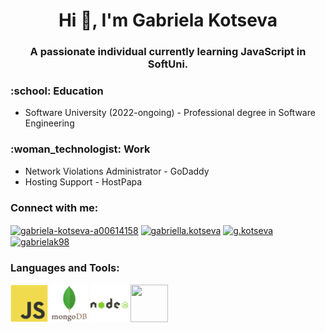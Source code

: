 <h1 align="center">Hi 👋, I'm Gabriela Kotseva</h1>
<h3 align="center">A passionate individual currently learning JavaScript in SoftUni.</h3>

<h3>:school: Education</h3>
<ul>
  <li>Software University (2022-ongoing) - Professional degree in Software Engineering</li>
</ul>

<h3>:woman_technologist: Work</h3>
<ul>
  <li>Network Violations Administrator - GoDaddy</li>
  <li>Hosting Support - HostPapa</li>
</ul>

<h3 align="left">Connect with me:</h3>
<p align="left">
<a href="https://linkedin.com/in/gabriela-kotseva-a00614158" target="blank"><img align="center" src="https://raw.githubusercontent.com/rahuldkjain/github-profile-readme-generator/master/src/images/icons/Social/linked-in-alt.svg" alt="gabriela-kotseva-a00614158" height="30" width="40" /></a>
<a href="https://fb.com/gabriella.kotseva" target="blank"><img align="center" src="https://raw.githubusercontent.com/rahuldkjain/github-profile-readme-generator/master/src/images/icons/Social/facebook.svg" alt="gabriella.kotseva" height="30" width="40" /></a>
<a href="https://instagram.com/g.kotseva" target="blank"><img align="center" src="https://raw.githubusercontent.com/rahuldkjain/github-profile-readme-generator/master/src/images/icons/Social/instagram.svg" alt="g.kotseva" height="30" width="40" /></a>
<a href="https://www.leetcode.com/gabrielak98" target="blank"><img align="center" src="https://raw.githubusercontent.com/rahuldkjain/github-profile-readme-generator/master/src/images/icons/Social/leet-code.svg" alt="gabrielak98" height="30" width="40" /></a>
</p>

<h3 align="left">Languages and Tools:</h3>
<p align="left"> 
  <img src="https://raw.githubusercontent.com/devicons/devicon/master/icons/javascript/javascript-original.svg" align="center" height="60" width="60" />
  <img src="https://raw.githubusercontent.com/devicons/devicon/master/icons/mongodb/mongodb-original-wordmark.svg" align="center" height="60" width="60" /> 
  <img src="https://raw.githubusercontent.com/devicons/devicon/master/icons/nodejs/nodejs-original-wordmark.svg" align="center" height="60" width="60" /> 
  <img src="https://www.svgrepo.com/show/303500/react-1-logo.svg" align="center"  height="60" width="60" />
</p>
